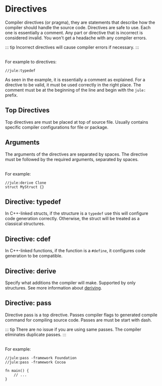 # Directives
Compiler directives (or pragma), they are statements that describe how the compiler should handle the source code. Directives are safe to use. Each one is essentially a comment. Any part or directive that is incorrect is considered invalid. You won't get a headache with any compiler errors. 

::: tip
Incorrect directives will cause compiler errors if necessary.
:::

\
For example to directives:
```
//jule:typedef
```
As seen in the example, it is essentially a comment as explained. For a directive to be valid, it must be used correctly in the right place. The comment must be at the beginning of the line and begin with the `jule:` prefix.

## Top Directives
Top directives are must be placed at top of source file.
Usually contains specific compiler configurations for file or package.

## Arguments
The arguments of the directives are separated by spaces. The directive must be followed by the required arguments, separated by spaces.

\
For example:
```
//jule:derive Clone
struct MyStruct {}
```

## Directive: typedef
In C++-linked structs, if the structure is a `typedef` use this will configure code generation correctly. Otherwise, the struct will be treated as a classical structures.

## Directive: cdef
In C++-linked functions, if the function is a `#define`, it configures code generation to be compatible.

## Directive: derive
Specify what additions the compiler will make.
Supported by only structures.
See more information about [deriving](/compiler/deriving).

## Directive: pass
Directive pass is a top directive.
Passes compiler flags to generated compile command for compiling source code.
Passes are must be start with dash.

::: tip
There are no issue if you are using same passes.
The compiler eliminates duplicate passes.
:::

\
For example:
```
//jule:pass -framework Foundation
//jule:pass -framework Cocoa

fn main() {
    // ...
}
```